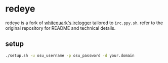 # redeye

redeye is a fork of [whitequark's irclogger](https://github.com/whitequark/irclogger) tailored to `irc.ppy.sh`. refer to the original repository for README and technical details.

## setup

```sh
./setup.sh -u osu_username -p osu_password -d your.domain
```
